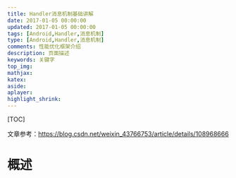 ```yaml
---
title: Handler消息机制基础讲解
date: 2017-01-05 00:00:00
updated: 2017-01-05 00:00:00
tags: [Android,Handler,消息机制]
type: [Android,Handler,消息机制]
comments: 性能优化框架介绍
description: 页面描述
keywords: 关键字
top_img:
mathjax:
katex:
aside:
aplayer:
highlight_shrink:
---
```


[TOC]

文章参考：https://blog.csdn.net/weixin_43766753/article/details/108968666

# 概述
